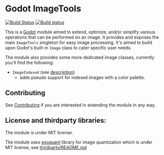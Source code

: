 # Godot ImageTools

[![Build Status](https://travis-ci.com/Xrayez/godot-imagetools.svg?branch=master)](https://travis-ci.com/Xrayez/godot-imagetools)
[![Build status](https://ci.appveyor.com/api/projects/status/tbtra8e221si05bq/branch/master?svg=true)](https://ci.appveyor.com/project/Xrayez/godot-imagetools/branch/master)

This is a [Godot](https://github.com/godotengine/godot) module aimed to extend, optimize, and/or simplify various operations that can
be performed on an image. It provides and exposes the main `ImageTools` singleton for easy image processing. It's aimed to build upon Godot's built-in `Image` class to cater specific user needs.

The module also provides some more dedicated image classes, currently you'll find the following:

* `ImageIndexed` (see [description](classes/descriptions/ImageIndexed.md))
     * adds pseudo support for indexed images with a color palette.
     
## Contributing
     
See [Contributing](CONTRIBUTING.md) if you are interested in extending the module in any way.

## License and thirdparty libraries:
The module is under MIT license.

The module uses [exoquant](https://github.com/exoticorn/exoquant) library for image
quantization which is under MIT license, see [thirdparty/README.md](thirdparty/README.md)

